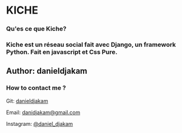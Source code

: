 <h1> KICHE</h1>
<h3> Qu'es ce que Kiche? </h3>
<h3> Kiche est un réseau social fait avec Django, un framework Python. Fait en javascript et Css Pure.</h3>

<h2>Author: danieldjakam</h2>
<h3>How to contact me ?</h3>
<p>
    Git: <a target='_blank' href="https://github.com/danieldjakam">danieldjakam</a>
</p>
<p>
    Email: <a target='_blank' href="mailto:danidjakam@gmail.com">danidjakam@gmail.com</a>
</p>
<p>
    Instagram: <a target='_blank' href="https://www.instagram.com/daniel_djakam/">@daniel_djakam</a>
</p>